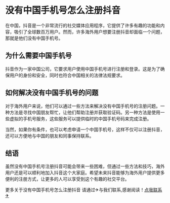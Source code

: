 # 没有中国手机号怎么注册抖音

在中国，抖音是一个非常流行的社交媒体应用程序，它提供了许多有趣的功能和内容，吸引了全球数百万用户。然而，许多海外用户想要注册抖音却面临一个问题，那就是他们没有中国手机号。

## 为什么需要中国手机号

抖音作为一家中国公司，它要求用户使用中国手机号进行注册和登录。这是为了确保用户的身份和安全，同时也符合中国相关的法律法规要求。

## 如何解决没有中国手机号的问题

对于海外用户来说，他们可以通过一些方法来解决没有中国手机号的注册问题。一种方法是寻找中国朋友帮忙，让他们帮助注册并获取验证码。另一种方法是使用一些虚拟的手机号服务，这些服务可以提供临时的中国手机号码来完成注册。

当然，如果你有条件，也可以考虑申请一个中国手机号，这样不仅可以注册抖音，还可以方便地与中国的朋友和同事保持联系。

## 结语

虽然没有中国手机号注册抖音可能会带来一些困难，但通过一些方法和技巧，海外用户还是可以顺利地加入抖音这个大家庭。希望未来抖音能够为海外用户提供更多便利的注册方式，让更多的人可以享受到这个有趣的社交平台。

更多关于没有中国手机号怎么注册抖音 请通过✈与我们联系,感谢阅读！[点我联系✈](https://ac.G208.com)